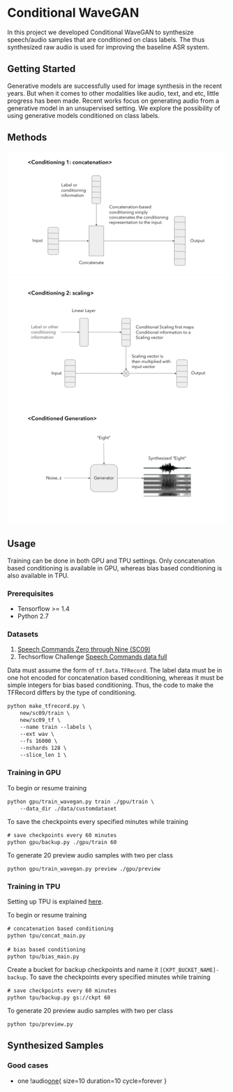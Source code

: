 # Conditional WaveGAN

In this project we developed Conditional WaveGAN to synthesize speech/audio samples that are conditioned on class labels. The thus synthesized raw audio is used for improving the baseline ASR system.

## Getting Started

Generative models are successfully used for image synthesis in the recent years. But when it comes to other modalities like audio, text, and etc, little progress has been made. Recent works focus on generating audio from a generative model in an unsupervised setting. We explore the possibility of using generative models conditioned on class labels.

## Methods

<img src="examples/concat.jpeg"/>

<img src="examples/bias.jpeg"/>

<img src="examples/generation.jpeg"/>

## Usage

Training can be done in both GPU and TPU settings. Only concatenation based conditioning is available in GPU, whereas bias based conditioning is also available in TPU.

### Prerequisites

* Tensorflow >= 1.4
* Python 2.7

### Datasets

1. [Speech Commands Zero through Nine (SC09)](https://drive.google.com/open?id=1qRdAWmjfWwfWIu-Qk7u9KQKGINC52ZwB)
2. Techsorflow Challenge [Speech Commands data full](https://www.kaggle.com/c/tensorflow-speech-recognition-challenge/data)

Data must assume the form of `tf.Data.TFRecord`. The label data must be in one hot encoded for concatenation based conditioning, whereas it must be simple integers for bias based conditioning. Thus, the code to make the TFRecord differs by the type of conditioning.

```
python make_tfrecord.py \
	new/sc09/train \
	new/sc09_tf \
	--name train --labels \
	--ext wav \
	--fs 16000 \
	--nshards 128 \
	--slice_len 1 \
```

### Training in GPU

To begin or resume training

```
python gpu/train_wavegan.py train ./gpu/train \
	--data_dir ./data/customdataset
```

To save the checkpoints every specified minutes while training

```
# save checkpoints every 60 minutes
python gpu/backup.py ./gpu/train 60
```

To generate 20 preview audio samples with two per class

```
python gpu/train_wavegan.py preview ./gpu/preview
```

### Training in TPU

Setting up TPU is explained [here](https://medium.com/@cylee_80935/how-to-use-google-cloud-tpus-177c3a025067).

To begin or resume training

```
# concatenation based conditioning
python tpu/concat_main.py

# bias based conditioning
python tpu/bias_main.py
```

Create a bucket for backup checkpoints and name it `[CKPT_BUCKET_NAME]-backup`. To save the checkpoints every specified minutes while training

```
# save checkpoints every 60 minutes
python tpu/backup.py gs://ckpt 60
```

To generate 20 preview audio samples with two per class

```
python tpu/preview.py
```

## Synthesized Samples

### Good cases

* one
!audio[one](examples/1.wav){ size=10 duration=10 cycle=forever }

<audio src="examples/1.wav">

* four

<audio src="examples/4.wav">

* six

<audio src="examples/6.wav">

* seven

<audio src="examples/7.wav">

* eight

<audio src="examples/8.wav">

* nine

<audio src="examples/9.wav">

### Failed cases

* noise

<audio src="examples/noise.wav">

* incomplete

<audio src="examples/incomplete.wav">

* random

<audio src="examples/random.wav">

### References

* Donahue, Chris, Julian McAuley, and Miller Puckette. "Synthesizing Audio with Generative Adversarial Networks." arXiv preprint arXiv:1802.04208 (2018). [paper](https://arxiv.org/abs/1802.04208)
* Shen, Jonathan, et al. "Natural TTS synthesis by conditioning wavenet on mel spectrogram predictions." arXiv preprint arXiv:1712.05884 (2017). [paper](https://arxiv.org/pdf/1712.05884.pdf)
* Perez, Anthony, Chris Proctor, and Archa Jain. Style transfer for prosodic speech. Tech. Rep., Stanford University, 2017. [paper](http://web.stanford.edu/class/cs224s/reports/Anthony_Perez.pdf)
* Goodfellow, Ian, et al. "Generative adversarial nets." Advances in neural information processing systems. 2014. [paper](https://arxiv.org/pdf/1406.2661.pdf)
* Salimans, Tim, et al. "Improved techniques for training gans." Advances in Neural Information Processing Systems. 2016. [paper](https://arxiv.org/pdf/1606.03498.pdf)
* Grinstein, Eric, et al. "Audio style transfer." arXiv preprint arXiv:1710.11385 (2017). [paper](https://arxiv.org/abs/1710.11385)
* Pascual, Santiago, Antonio Bonafonte, and Joan Serra. "SEGAN: Speech enhancement generative adversarial network." arXiv preprint arXiv:1703.09452 (2017). [paper](https://arxiv.org/pdf/1703.09452.pdf)
* Yongcheng Jing, Yezhou Yang, Zunlei Feng, Jingwen Ye, Yizhou Yu, Mingli Song. "Neural Style Transfer: A Review" 	arXiv:1705.04058 (2017) [paper](https://arxiv.org/abs/1705.04058v6)
* Van Den Oord, Aäron, et al. "Wavenet: A generative model for raw audio." CoRR abs/1609.03499 (2016). [paper](https://arxiv.org/abs/1609.03499)
* Glow: Generative Flow with Invertible 1×1 Convolutions [paper](https://d4mucfpksywv.cloudfront.net/research-covers/glow/paper/glow.pdf)
* Kingma, Diederik P., et al. "Semi-supervised learning with deep generative models." Advances in Neural Information Processing Systems. 2014. [paper](https://arxiv.org/abs/1406.5298)
* Van Den Oord, Aäron, et al. "Wavenet: A generative model for raw audio." CoRR abs/1609.03499 (2016). [paper](https://arxiv.org/abs/1609.03499)


## Authors

* **Anoop Toffy** - *IIIT Bangalore* - [Personal Website](www.anooptoffy.com)
* **Chae Young Lee** - *Hankuk Academy of Foreign Studies* - [Homepage](https://github.com/acheketa)

## License

This project is licensed under the MIT License - see the [LICENSE.md](LICENSE.md) file for details

## Credits

* We used our baseline mode from waveGAN paper by Chris Donahue et al. (2018)

```
@article{donahue2018synthesizing,
  title={Synthesizing Audio with Generative Adversarial Networks},
  author={Donahue, Chris and McAuley, Julian and Puckette, Miller},
  journal={arXiv preprint arXiv:1802.04208},
  year={2018}
}
```

* TPU Implementations are based on the [DCGAN](https://github.com/tensorflow/tpu/tree/master/models/experimental/dcgan) implemenatation released by Tensorflow Hub. [link](https://github.com/tensorflow/tpu)

## Acknowledgments

* Dr. Gue Jun Jung, Speech Recognition Tech, SK Telecom
* Dr. Woo-Jin Han, Netmarble IGS
* Google Mentors
* Tensorflow Korea
* Google

This was supported by [Deep Learning Camp Jeju 2018](http://jeju.dlcamp.org/2018/) which was organized by [TensorFlow Korea User Group](https://facebook.com/groups/TensorFlowKR/).
